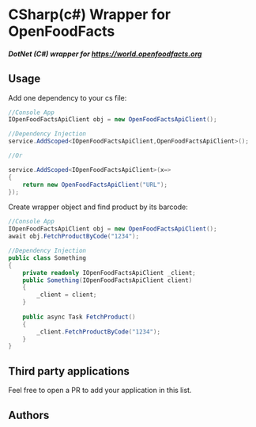 # CSharp(c#) Wrapper for OpenFoodFacts

##### DotNet (C#) wrapper for https://world.openfoodfacts.org
 

## Usage

Add one dependency to your cs file:
```c#
//Console App
IOpenFoodFactsApiClient obj = new OpenFoodFactsApiClient();

//Dependency Injection
service.AddScoped<IOpenFoodFactsApiClient,OpenFoodFactsApiClient>();

//Or

service.AddScoped<IOpenFoodFactsApiClient>(x=>
{
	return new OpenFoodFactsApiClient("URL");
});
```

Create wrapper object and find product by its barcode:
```c#
//Console App
IOpenFoodFactsApiClient obj = new OpenFoodFactsApiClient();
await obj.FetchProductByCode("1234");

//Dependency Injection
public class Something
{
	private readonly IOpenFoodFactsApiClient _client;
	public Something(IOpenFoodFactsApiClient client)
	{
		_client = client;
	}
	
	public async Task FetchProduct()
	{
		_client.FetchProductByCode("1234");
	}
}
```


## Third party applications
Feel free to open a PR to add your application in this list.

## Authors